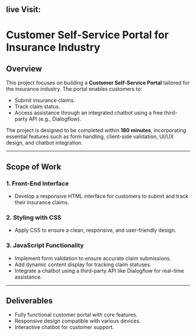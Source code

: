 ## live Visit: 

# Customer Self-Service Portal for Insurance Industry

## Overview
This project focuses on building a **Customer Self-Service Portal** tailored for the insurance industry. The portal enables customers to:  
- Submit insurance claims.  
- Track claim status.  
- Access assistance through an integrated chatbot using a free third-party API (e.g., Dialogflow).  

The project is designed to be completed within **180 minutes**, incorporating essential features such as form handling, client-side validation, UI/UX design, and chatbot integration.

---

## Scope of Work

### 1. **Front-End Interface**  
- Develop a responsive HTML interface for customers to submit and track their insurance claims.  

### 2. **Styling with CSS**  
- Apply CSS to ensure a clean, responsive, and user-friendly design.  

### 3. **JavaScript Functionality**  
- Implement form validation to ensure accurate claim submissions.  
- Add dynamic content display for tracking claim statuses.  
- Integrate a chatbot using a third-party API like Dialogflow for real-time assistance.  

---

## Deliverables
- Fully functional customer portal with core features.  
- Responsive design compatible with various devices.  
- Interactive chatbot for customer support.  

